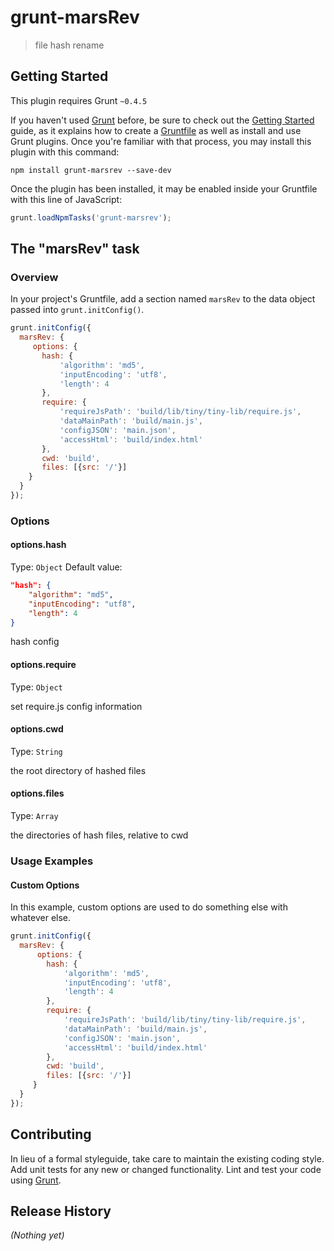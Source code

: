 # grunt-marsRev

> file hash rename

## Getting Started
This plugin requires Grunt `~0.4.5`

If you haven't used [Grunt](http://gruntjs.com/) before, be sure to check out the [Getting Started](http://gruntjs.com/getting-started) guide, as it explains how to create a [Gruntfile](http://gruntjs.com/sample-gruntfile) as well as install and use Grunt plugins. Once you're familiar with that process, you may install this plugin with this command:

```shell
npm install grunt-marsrev --save-dev
```

Once the plugin has been installed, it may be enabled inside your Gruntfile with this line of JavaScript:

```js
grunt.loadNpmTasks('grunt-marsrev');
```

## The "marsRev" task

### Overview
In your project's Gruntfile, add a section named `marsRev` to the data object passed into `grunt.initConfig()`.

```js
grunt.initConfig({
  marsRev: {
     options: {
       hash: {
           'algorithm': 'md5',
           'inputEncoding': 'utf8',
           'length': 4
       },
       require: {
           'requireJsPath': 'build/lib/tiny/tiny-lib/require.js',
           'dataMainPath': 'build/main.js',
           'configJSON': 'main.json',
           'accessHtml': 'build/index.html'
       },
       cwd: 'build',
       files: [{src: '/'}]
    }
  }
});
```

### Options

#### options.hash
Type: `Object`
Default value:
```json
"hash": {
    "algorithm": "md5",
    "inputEncoding": "utf8",
    "length": 4
}
```

hash config

#### options.require
Type: `Object`

set require.js config information

#### options.cwd
Type: `String`

the root directory of hashed files

#### options.files
Type: `Array`

the directories of hash files, relative to cwd

### Usage Examples

#### Custom Options
In this example, custom options are used to do something else with whatever else.

```js
grunt.initConfig({
  marsRev: {
      options: {
        hash: {
            'algorithm': 'md5',
            'inputEncoding': 'utf8',
            'length': 4
        },
        require: {
            'requireJsPath': 'build/lib/tiny/tiny-lib/require.js',
            'dataMainPath': 'build/main.js',
            'configJSON': 'main.json',
            'accessHtml': 'build/index.html'
        },
        cwd: 'build',
        files: [{src: '/'}]
     }
  }
});
```

## Contributing
In lieu of a formal styleguide, take care to maintain the existing coding style. Add unit tests for any new or changed functionality. Lint and test your code using [Grunt](http://gruntjs.com/).

## Release History
_(Nothing yet)_

